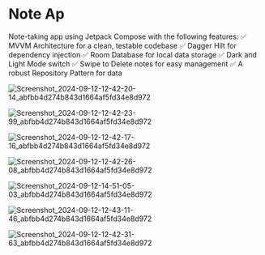 # Note Ap

Note-taking app using Jetpack Compose with the following features: 
✅ MVVM Architecture for a clean, testable codebase
✅ Dagger Hilt for dependency injection
✅ Room Database for local data storage
✅ Dark and Light Mode switch 
✅ Swipe to Delete notes for easy management
✅ A robust Repository Pattern for data 

![Screenshot_2024-09-12-12-42-20-14_abfbb4d274b843d1664af5fd34e8d972](https://github.com/user-attachments/assets/f0eb377e-5e94-4ee6-bc33-0588383548ed)

![Screenshot_2024-09-12-12-42-23-99_abfbb4d274b843d1664af5fd34e8d972](https://github.com/user-attachments/assets/00f4ad96-294e-492f-ba21-b734b6208b06)

![Screenshot_2024-09-12-12-42-17-16_abfbb4d274b843d1664af5fd34e8d972](https://github.com/user-attachments/assets/c8eb24b4-16b2-4848-a10d-66af2e279538)

![Screenshot_2024-09-12-12-42-26-08_abfbb4d274b843d1664af5fd34e8d972](https://github.com/user-attachments/assets/2c2e1768-bc49-47f7-95b4-5922630a2094)

![Screenshot_2024-09-12-14-51-05-03_abfbb4d274b843d1664af5fd34e8d972](https://github.com/user-attachments/assets/caa54be4-d34f-4355-a4db-95a1cc4f120e)

![Screenshot_2024-09-12-12-43-11-46_abfbb4d274b843d1664af5fd34e8d972](https://github.com/user-attachments/assets/042ae543-453d-4fdc-bcee-9d3997f03fa7)

![Screenshot_2024-09-12-12-42-31-63_abfbb4d274b843d1664af5fd34e8d972](https://github.com/user-attachments/assets/7f8ff267-6b48-4dfa-b5bf-f8eb34c169fd)






